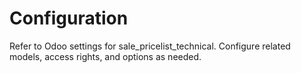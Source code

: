 # Configuration

Refer to Odoo settings for sale_pricelist_technical. Configure related models, access rights, and options as needed.
